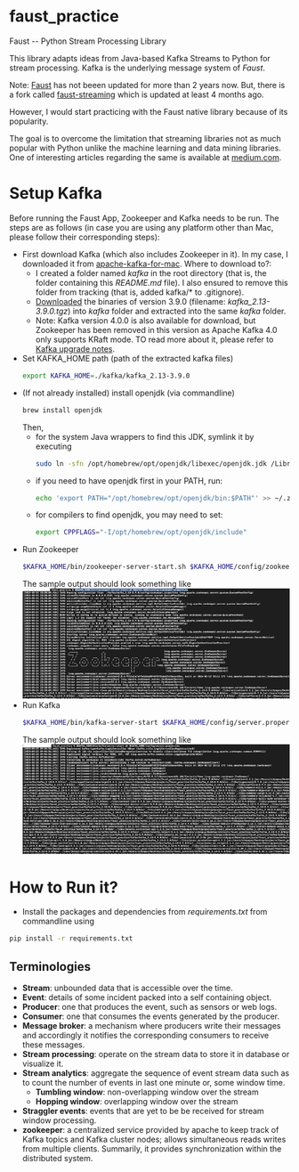 # faust_practice
Faust -- Python Stream Processing Library

This library adapts ideas from Java-based Kafka Streams to Python for stream processing.
Kafka is the underlying message system of *Faust*.

Note:  [Faust](https://faust.readthedocs.io/en/latest/) has not beeen updated for more than 2 years now.
But, there is a fork called [faust-streaming](https://github.com/faust-streaming/faust) which is updated at least 4 months ago.

However, I would start practicing with the Faust native library because of its popularity.

The goal is to overcome the limitation that streaming libraries not as much popular with
Python unlike the machine learning and data mining libraries.
One of interesting articles regarding the same is available at [medium.com](https://medium.com/data-science/stream-processing-with-python-kafka-faust-a11740d0910c).


# Setup Kafka
Before running the Faust App, Zookeeper and Kafka needs to be run. The steps are as follows (in case you are using any platform other than Mac, please follow their corresponding steps):
- First download Kafka (which also includes Zookeeper in it). In my case, I downloaded it from [apache-kafka-for-mac](https://learn.conduktor.io/kafka/how-to-install-apache-kafka-on-mac/).
    Where to download to?:
    - I created a folder named *kafka* in the root directory (that is, the folder containing this *README.md* file). I also ensured to remove this folder from tracking (that is, added kafka/*  to .gitignore).
    - [Downloaded](https://kafka.apache.org/downloads) the binaries of version 3.9.0 (filename: *kafka_2.13-3.9.0.tgz*) into *kafka* folder and extracted into the same *kafka* folder.
    - Note: Kafka version 4.0.0 is also available for download, but Zookeeper has been removed in this version as Apache Kafka 4.0 only supports KRaft mode. TO read more about it, please refer to [Kafka upgrade notes](https://kafka.apache.org/documentation/#upgrade_4_0_0).
- Set KAFKA_HOME path (path of the extracted kafka files)
    ```bash
    export KAFKA_HOME=./kafka/kafka_2.13-3.9.0
    ```
- (If not already installed) install openjdk (via commandline)
    ```bash
    brew install openjdk
    ```
    Then,
    - for the system Java wrappers to find this JDK, symlink it by executing
        ```bash
        sudo ln -sfn /opt/homebrew/opt/openjdk/libexec/openjdk.jdk /Library/Java/JavaVirtualMachines/openjdk.jdk
        ```
    - if you need to have openjdk first in your PATH, run:
        ```bash
        echo 'export PATH="/opt/homebrew/opt/openjdk/bin:$PATH"' >> ~/.zshrc
        ```
    - for compilers to find openjdk, you may need to set:
        ```bash
        export CPPFLAGS="-I/opt/homebrew/opt/openjdk/include"
        ```
- Run Zookeeper
    ```bash
    $KAFKA_HOME/bin/zookeeper-server-start.sh $KAFKA_HOME/config/zookeeper.properties
    ```
    The sample output should look something like ![zookeeper screenshot](screenshots/zookeeper_running.png "zookeeper")
- Run Kafka
    ```bash
    $KAFKA_HOME/bin/kafka-server-start $KAFKA_HOME/config/server.properties
    ```
    The sample output should look something like ![kafka screenshot](screenshots/kafka_running.png "kafka")

# How to Run it?
- Install the packages and dependencies from *requirements.txt* from commandline using
```bash
pip install -r requirements.txt
```

## Terminologies
- **Stream**: unbounded data that is accessible over the time.
- **Event**: details of some incident packed into a self containing object.
- **Producer**: one that produces the event, such as sensors or web logs.
- **Consumer**: one that consumes the events generated by the producer.
- **Message broker**: a mechanism where producers write their messages and accordingly it notifies the corresponding consumers to receive these messages.
- **Stream processing**: operate on the stream data to store it in database or visualize it.
- **Stream analytics**: aggregate the sequence of event stream data such as to count the number of events in last one minute or, some window time.
    - **Tumbling window**: non-overlapping window over the stream
    - **Hopping window**: overlapping window over the stream
- **Straggler events**: events that are yet to be be received for stream window processing.
- **zookeeper**: a centralized service provided by apache to keep track of Kafka topics and Kafka cluster nodes; allows simultaneous reads writes from multiple clients. Summarily, it provides synchronization within the distributed system.


